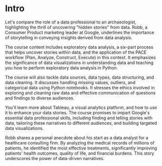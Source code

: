 # Intro
Let's compare the role of a data professional to an archaeologist, highlighting the thrill of uncovering "hidden stories" from data. Robb, a Consumer Product marketing leader at Google, underlines the importance of storytelling in conveying insights derived from data analysis.

The course content includes exploratory data analysis, a six-part process that helps uncover stories within data, and the application of the PACE workflow (Plan, Analyze, Construct, Execute) in this context. It emphasizes the significance of data visualizations in understanding data and teaching you how to perform exploratory data analysis in Python.

The course will also tackle data sources, data types, data structuring, and data cleaning. It discusses handling missing values, outliers, and categorical data using Python notebooks. It stresses the ethics involved in exploring and cleaning raw data and effective communication of questions and findings to diverse audiences.

You'll learn more about Tableau, a visual analytics platform, and how to use it to enhance your data stories. The course promises to impart Google's essential data professional skills, including finding and telling stories with data, tailoring these narratives to different audiences, and building targeted data visualizations.

Robb shares a personal anecdote about his start as a data analyst for a healthcare consulting firm. By analyzing the medical records of millions of patients, he identified the most effective treatments, significantly improving patients' health outcomes, quality of life, and financial burdens. This story underscores the power of data-driven narratives.